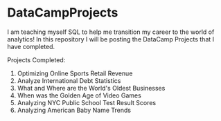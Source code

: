 # DataCampProjects
I am teaching myself SQL to help me transition my career to the world of analytics!
In this repository I will be posting the DataCamp Projects that I have completed.

Projects Completed:
1) Optimizing Online Sports Retail Revenue
2) Analyze International Debt Statistics
3) What and Where are the World's Oldest Businesses
4) When was the Golden Age of Video Games
5) Analyzing NYC Public School Test Result Scores
6) Analyzing American Baby Name Trends
